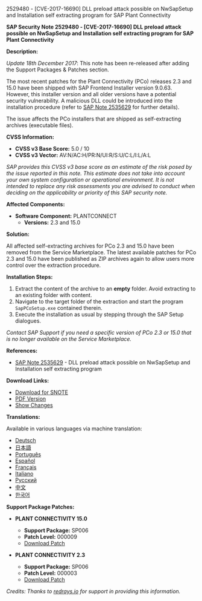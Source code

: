 2529480 - [CVE-2017-16690] DLL preload attack possible on NwSapSetup and Installation self extracting program for SAP Plant Connectivity

**SAP Security Note 2529480 - [CVE-2017-16690] DLL preload attack possible on NwSapSetup and Installation self extracting program for SAP Plant Connectivity**

**Description:**

_Update 18th December 2017_: This note has been re-released after adding the Support Packages & Patches section.

The most recent patches for the Plant Connectivity (PCo) releases 2.3 and 15.0 have been shipped with SAP Frontend Installer version 9.0.63. However, this installer version and all older versions have a potential security vulnerability. A malicious DLL could be introduced into the installation procedure (refer to [SAP Note 2535629](https://me.sap.com/notes/2535629) for further details).

The issue affects the PCo installers that are shipped as self-extracting archives (executable files).

**CVSS Information:**

- **CVSS v3 Base Score:** 5.0 / 10
- **CVSS v3 Vector:** AV:N/AC:H/PR:N/UI:R/S:U/C:L/I:L/A:L

_SAP provides this CVSS v3 base score as an estimate of the risk posed by the issue reported in this note. This estimate does not take into account your own system configuration or operational environment. It is not intended to replace any risk assessments you are advised to conduct when deciding on the applicability or priority of this SAP security note._

**Affected Components:**

- **Software Component:** PLANTCONNECT
  - **Versions:** 2.3 and 15.0

**Solution:**

All affected self-extracting archives for PCo 2.3 and 15.0 have been removed from the Service Marketplace. The latest available patches for PCo 2.3 and 15.0 have been published as ZIP archives again to allow users more control over the extraction procedure.

**Installation Steps:**

1. Extract the content of the archive to an **empty** folder. Avoid extracting to an existing folder with content.
2. Navigate to the target folder of the extraction and start the program `SapPCoSetup.exe` contained therein.
3. Execute the installation as usual by stepping through the SAP Setup dialogues.

_Contact SAP Support if you need a specific version of PCo 2.3 or 15.0 that is no longer available on the Service Marketplace._

**References:**

- [SAP Note 2535629](https://me.sap.com/notes/2535629) - DLL preload attack possible on NwSapSetup and Installation self extracting program

**Download Links:**

- [Download for SNOTE](https://notesdownloads.sap.com/note/0040000020417442017)
- [PDF Version](https://userapps.support.sap.com/sap/support/sfm/notes/print/0002529480?language=en-US&token=FDA422742EBAE5EE5DBDD989FF423E83)
- [Show Changes](https://me.sap.com/notesLatestChanges/0002529480/E/diff)

**Translations:**

Available in various languages via machine translation:

- [Deutsch](https://me.sap.com/notes/0002529480/D)
- [日本語](https://me.sap.com/notes/0002529480/J)
- [Português](https://me.sap.com/notes/0002529480/P)
- [Español](https://me.sap.com/notes/0002529480/S)
- [Français](https://me.sap.com/notes/0002529480/F)
- [Italiano](https://me.sap.com/notes/0002529480/I)
- [Русский](https://me.sap.com/notes/0002529480/R)
- [中文](https://me.sap.com/notes/0002529480/1)
- [한국어](https://me.sap.com/notes/0002529480/3)

**Support Package Patches:**

- **PLANT CONNECTIVITY 15.0**
  - **Support Package:** SP006
  - **Patch Level:** 000009
  - [Download Patch](https://userapps.support.sap.com/sap/support/swdc/notes?cvnr=67837800100200023954&support_package=SP006&patch_level=000009)
  
- **PLANT CONNECTIVITY 2.3**
  - **Support Package:** SP006
  - **Patch Level:** 000003
  - [Download Patch](https://userapps.support.sap.com/sap/support/swdc/notes?cvnr=01200314690200017249&support_package=SP006&patch_level=000003)

_Credits: Thanks to [redrays.io](https://redrays.io) for support in providing this information._